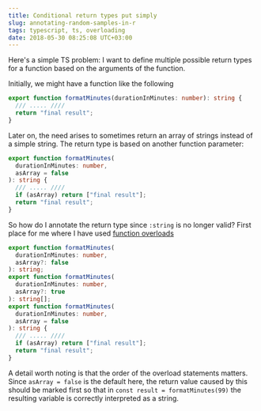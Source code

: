 ```yaml
---
title: Conditional return types put simply
slug: annotating-random-samples-in-r
tags: typescript, ts, overloading
date: 2018-05-30 08:25:08 UTC+03:00
---
```


Here's a simple TS problem: I want to define multiple possible return types
for a function based on the arguments of the function.

Initially, we might have a function like the following

```typescript
export function formatMinutes(durationInMinutes: number): string {
  /// ..... ////
  return "final result";
}
```

Later on, the need arises to sometimes return an array of strings instead of a
simple string. The return type is based on another function parameter:

```typescript
export function formatMinutes(
  durationInMinutes: number,
  asArray = false
): string {
  /// ..... ////
  if (asArray) return ["final result"];
  return "final result";
}
```

So how do I annotate the return type since `:string` is no longer valid?
First place for me where I have used [function overloads](https://www.typescriptlang.org/docs/handbook/2/functions.html#function-overloads)

```typescript
export function formatMinutes(
  durationInMinutes: number,
  asArray?: false
): string;
export function formatMinutes(
  durationInMinutes: number,
  asArray?: true
): string[];
export function formatMinutes(
  durationInMinutes: number,
  asArray = false
): string {
  /// ..... ////
  if (asArray) return ["final result"];
  return "final result";
}
```

A detail worth noting is that the order of the overload statements matters. Since `asArray = false` is the default here,
the return value caused by this should be marked first so that in `const result = formatMinutes(99)` the resulting variable
is correctly interpreted as a string.
